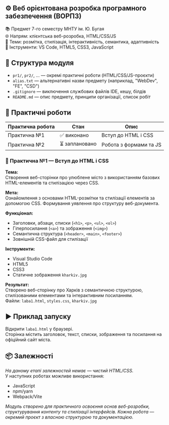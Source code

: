 ## ⚙️ Веб орієнтована розробка програмного забезпечення (ВОРПЗ)

📚 Предмет 7-го семестру МНТУ ім. Ю. Бугая  
🌐 Напрям: клієнтська веб-розробка, HTML/CSS/JS  
🧵 Теми: розмітка, стилізація, інтерактивність, семантика, адаптивність  
🔧 Інструменти: VS Code, HTML5, CSS3, JavaScript

## 📁 Структура модуля

- `pr1/`, `pr2/`, ... — окремі практичні роботи (HTML/CSS/JS-проєкти)
- `alias.txt` — альтернативні назви предмету (наприклад, "WebDev", "FE", "CSD")
- `.gitignore` — виключення службових файлів IDE, кешу, білдів
- `README.md` — опис предмету, принципи організації, список робіт

## 🚀 Практичні роботи

| Практична робота | Стан           | Опис                   |
| ---------------- | -------------- | ---------------------- |
| Практична №1     | ✅ виконано    | Вступ до HTML і CSS    |
| Практична №2     | ⏳ заплановано | Робота з формами та JS |

### 🧵 Практична №1 — Вступ до HTML і CSS

**Тема:**  
Створення веб-сторінки про улюблене місто з використанням базових HTML-елементів та стилізацією через CSS.

**Мета:**  
Ознайомлення з основами HTML-розмітки та стилізації елементів за допомогою CSS. Формування уявлення про структуру веб-документа.

**Функціонал:**

- Заголовки, абзаци, списки (`<h1>`, `<p>`, `<ul>`, `<ol>`)
- Гіперпосилання (`<a>`) та зображення (`<img>`)
- Семантична структура (`<header>`, `<main>`, `<footer>`)
- Зовнішній CSS-файл для стилізації

**Інструменти:**

- Visual Studio Code
- HTML5
- CSS3
- Статичне зображення `kharkiv.jpg`

**Результат:**  
Створено веб-сторінку про Харків з семантичною структурою, стилізованими елементами та інтерактивним посиланням.  
Файли: `laba1.html`, `styles.css`, `kharkiv.jpg`

## ▶️ Приклад запуску

Відкрити `laba1.html` у браузері.  
Сторінка містить заголовок, текст, списки, зображення та посилання на офіційний сайт міста.

## 📦 Залежності

_На даному етапі залежностей немає — чистий HTML/CSS._  
У наступних роботах можливе використання:

- JavaScript
- npm/yarn
- Webpack/Vite

_Модуль створено для практичного освоєння основ веб-розробки, структурування контенту та стилізації інтерфейсів. Кожна робота — окремий проєкт з власною структурою та документацією._
